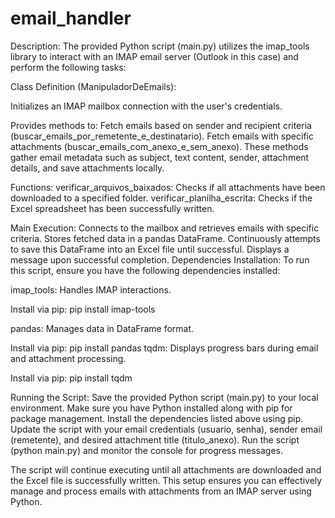 # email_handler

Description:
The provided Python script (main.py) utilizes the imap_tools library to interact with an IMAP email server (Outlook in this case) and perform the following tasks:

Class Definition (ManipuladorDeEmails):

Initializes an IMAP mailbox connection with the user's credentials.

Provides methods to:
Fetch emails based on sender and recipient criteria (buscar_emails_por_remetente_e_destinatario).
Fetch emails with specific attachments (buscar_emails_com_anexo_e_sem_anexo).
These methods gather email metadata such as subject, text content, sender, attachment details, and save attachments locally.

Functions:
verificar_arquivos_baixados: Checks if all attachments have been downloaded to a specified folder.
verificar_planilha_escrita: Checks if the Excel spreadsheet has been successfully written.

Main Execution:
Connects to the mailbox and retrieves emails with specific criteria.
Stores fetched data in a pandas DataFrame.
Continuously attempts to save this DataFrame into an Excel file until successful.
Displays a message upon successful completion.
Dependencies Installation:
To run this script, ensure you have the following dependencies installed:

imap_tools: Handles IMAP interactions.

Install via pip:
pip install imap-tools

pandas: Manages data in DataFrame format.

Install via pip:
pip install pandas
tqdm: Displays progress bars during email and attachment processing.

Install via pip:
pip install tqdm

Running the Script:
Save the provided Python script (main.py) to your local environment.
Make sure you have Python installed along with pip for package management.
Install the dependencies listed above using pip.
Update the script with your email credentials (usuario, senha), sender email (remetente), and desired attachment title (titulo_anexo).
Run the script (python main.py) and monitor the console for progress messages.

The script will continue executing until all attachments are downloaded and the Excel file is successfully written.
This setup ensures you can effectively manage and process emails with attachments from an IMAP server using Python.